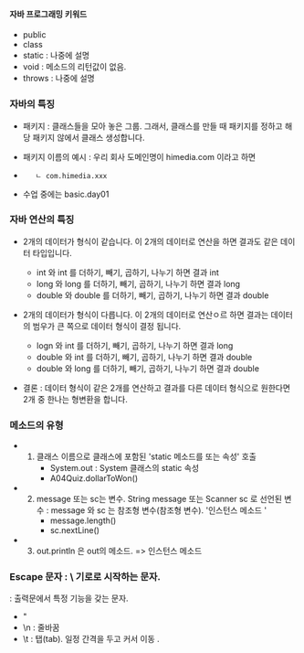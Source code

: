 
#### 자바 프로그래밍 키워드 

- public 
- class
- static : 나중에 설명
- void : 메소드의 리턴값이 없음.
- throws : 나중에 설명

### 자바의 특징 

- 패키지 : 클래스들을 모아 놓은 그룹. 그래서, 클래스를 만들 때 패키지를
정하고 해당 패키지 않에서 클래스 생성합니다.

+ 패키지 이름의 예시 : 우리 회사 도메인명이 himedia.com 이라고 하면
+        ㄴ com.himedia.xxx
+ 수업 중에는 basic.day01


### 자바 연산의 특징 

- 2개의 데이터가 형식이 같습니다. 이 2개의 데이터로 연산을 하면 결과도 같은 
데이터 타입입니다. 
   + int 와 int 를 더하기, 빼기, 곱하기, 나누기 하면 결과 int 
   + long 와 long 를 더하기, 빼기, 곱하기, 나누기 하면 결과 long 
   + double 와 double 를 더하기, 빼기, 곱하기, 나누기 하면 결과 double 

- 2개의 데이터가 형식이 다릅니다. 이 2개의 데이터로 연산ㅇ르 하면 결과는 
데이터의 범우가 큰 쪽으로 데이터 형식이 결정 됩니다. 
   + logn 와 int 를 더하기, 빼기, 곱하기, 나누기 하면 결과 long 
   + double 와 int 를 더하기, 빼기, 곱하기, 나누기 하면 결과 double 
   + double 와 long 를 더하기, 빼기, 곱하기, 나누기 하면 결과 double 

- 결론 : 데이터 형식이 같은 2개를 연산하고 결과를 다른 데이터 형식으로 원한다면 
2개 중 한나는 형변환을 합니다. 


### 메소드의 유형

- 1. 클래스 이름으로  클래스에 포함된 'static 메소드를 또는 속성' 호출
       -  System.out  : System 클래스의 static 속성
       -  A04Quiz.dollarToWon()

- 2. message 또는 sc는 변수. String message 또는 Scanner sc 로 선언된 변수 
     : message 와 sc 는 참조형 변수(참조형 변수). '인스턴스 메소드 '
       - message.length()
       - sc.nextLine()

- 3. out.println 은 out의 메소드. => 인스턴스 메소드 


### Escape 문자 : \ 기로로 시작하는 문자. 
: 출력문에서 특정 기능을 갖는 문자. 
- \"
- \n : 줄바꿈 
- \t : 탭(tab). 일정 간격을 두고 커서 이동 .